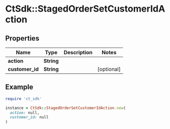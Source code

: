 # CtSdk::StagedOrderSetCustomerIdAction

## Properties

| Name | Type | Description | Notes |
| ---- | ---- | ----------- | ----- |
| **action** | **String** |  |  |
| **customer_id** | **String** |  | [optional] |

## Example

```ruby
require 'ct_sdk'

instance = CtSdk::StagedOrderSetCustomerIdAction.new(
  action: null,
  customer_id: null
)
```

